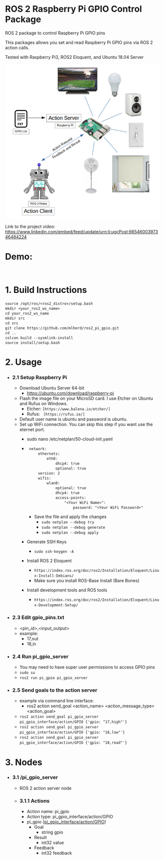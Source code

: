 # ROS 2 Raspberry Pi GPIO Control Package
ROS 2 package to control Raspberry Pi GPIO pins

This packages allows you set and read Raspberry Pi GPIO pins via ROS 2 action calls.

Tested with Raspberry Pi3, ROS2 Eloquent, and Ubuntu 18.04 Server

<img src="pi_gpio.png" alt="" width="600">

Link to the project video: https://www.linkedin.com/embed/feed/update/urn:li:ugcPost:6654600397346484224

# Demo:

  <img src="docs/demo.gif" alt="" width="600">

# 1. Build Instructions
 ```
 source /opt/ros/<ros2_distro>/setup.bash
 mkdir <your_ros2_ws_name>
 cd your_ros2_ws_name
 mkdir src
 cd src
 git clone https://github.com/mlherd/ros2_pi_gpio.git
 cd ..
 colcon build --sysmlink-install
 source install/setup.bash
 ```
 
# 2. Usage
- ### 2.1 Setup Raspberry Pi
  - Download Ubuntu Server 64-bit 
    - https://ubuntu.com/download/raspberry-pi
  - Flash the image file on your MicroSD card. I use Etcher on Ubuntu and Rufus on Windows. 
    - Etcher: ```[https://www.balena.io/etcher/]```
    - Rufus: ``` [https://rufus.ie/]```
  - Default user name is ubuntu and password is ubuntu.
  - Set up WiFi connection. You can skip this step if you want use the eternet port.
    - sudo nano /etc/netplan/50-cloud-init.yaml
    -  ```
        network:
            ethernets:
                eth0:
                    dhcp4: true
                    optional: true
            version: 2
            wifis:
                wlan0:
                    optional: true
                    dhcp4: true
                    access-points:
                        "<Your WiFi Name>":
                            password: "<Your WiFi Password>"
        ```
        - Save the file and apply the changes
          - ```sudo netplan --debug try```
          - ```sudo netplan --debug generate```
          - ```sudo netplan --debug apply```
    
    - Generate SSH Keys
      - ```sudo ssh-keygen -A```
      
    - Install ROS 2 Eloquent
      - ```https://index.ros.org/doc/ros2/Installation/Eloquent/Linux-Install-Debians/```
      - Make sure you install ROS-Base Install (Bare Bones)
      
    - Install development tools and ROS tools
      - ```https://index.ros.org/doc/ros2/Installation/Eloquent/Linux-Development-Setup/```
      
- ### 2.3 Edit gpio_pins.txt
  - <pin_id>,<input_output>
  - example:
    - 17,out
    - 18,in
- ### 2.4 Run pi_gpio_server
  - You may need to have super user permissions to access GPIO pins
  - ```sudo su```
  - ```ros2 run pi_gpio pi_gpio_server```
- ### 2.5 Send goals to the action server
  - example via command line interface:
    - ros2 action send_goal <action_name> <action_message_type> <action_goal>
  - ```ros2 action send_goal pi_gpio_server pi_gpio_interface/action/GPIO {'gpio: "17,high"'}```
  - ```ros2 action send_goal pi_gpio_server pi_gpio_interface/action/GPIO {'gpio: "18,low"'}```
  - ```ros2 action send_goal pi_gpio_server pi_gpio_interface/action/GPIO {'gpio: "18,read"'}```

# 3. Nodes

- ### 3.1 /pi_gpio_server
  - ROS 2 action server node
  - ### 3.1.1 Actions
    - Action name: pi_gpio
    - Action type: pi_gpio_interface/action/GPIO
    - pi_gpio ([pi_gpio_interface/action/GPIO](https://github.com/mlherd/ros2_pi_gpio/blob/master/pi_gpio_interface/action/GPIO.action))
      - Goal
        - string gpio
      - Result
        - int32 value
      - Feedback
        - int32 feedback

